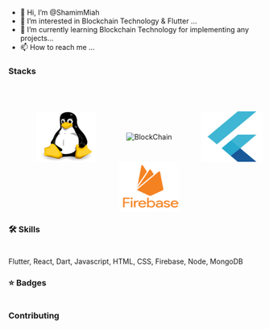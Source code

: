 - 👋 Hi, I’m @ShamimMiah
- 👀 I’m interested in Blockchain Technology & Flutter ...
- 🌱 I’m currently learning  Blockchain Technology for implementing any projects...
- 📫 How to reach me ...
  
### Stacks
#
<div style="display: inline_block"><br>
  <p align = "center">
    &nbsp;&nbsp;&nbsp;&nbsp;&nbsp;&nbsp;&nbsp;&nbsp;&nbsp;&nbsp;&nbsp;&nbsp;&nbsp;
    <img align="center" alt="Kali Linux" height="100" width="120" src="https://github.com/devicons/devicon/blob/v2.15.1/icons/linux/linux-original.svg" />
    &nbsp;&nbsp;&nbsp;&nbsp;&nbsp;&nbsp;&nbsp;&nbsp;&nbsp;&nbsp;&nbsp;&nbsp;&nbsp;
    <img align="center" alt="BlockChain" height="100" width="120" src="https://www.123rf.com/clipart-vector/cube_icon.html">
    &nbsp;&nbsp;&nbsp;&nbsp;&nbsp;&nbsp;&nbsp;&nbsp;&nbsp;&nbsp;&nbsp;&nbsp;&nbsp;
    <img align="center" alt="Flutter" height="100" width="120" src="https://github.com/devicons/devicon/blob/v2.15.1/icons/flutter/flutter-original.svg" />
    &nbsp;&nbsp;&nbsp;&nbsp;&nbsp;&nbsp;&nbsp;&nbsp;&nbsp;&nbsp;&nbsp;&nbsp;&nbsp;
    <img align="center" alt="Firebase" height="100" width="120" src="https://github.com/devicons/devicon/blob/v2.15.1/icons/firebase/firebase-plain-wordmark.svg"/>
  </p>
</div> 
  
### 🛠 Skills
#
Flutter, React, Dart, Javascript, HTML, CSS, Firebase, Node, MongoDB

### ⭐ Badges
#
### Contributing
#
